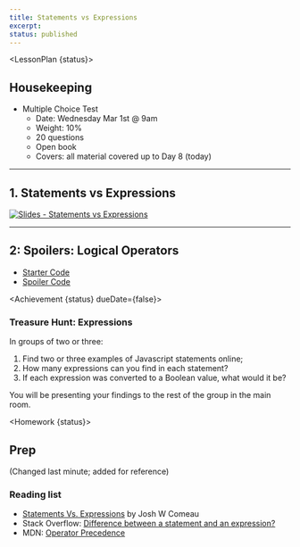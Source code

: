 ```yaml
---
title: Statements vs Expressions
excerpt: 
status: published
---
```

<script>
	import Homework from "$lib/components/Homework.svelte";
	import LessonPlan from "$lib/components/LessonPlan.svelte";
	import LabTime from "$lib/components/LabTime.svelte";
	import Achievement from "$lib/components/Achievement.svelte";
</script>

<LessonPlan {status}>

## Housekeeping
- Multiple Choice Test
    - Date: Wednesday Mar 1st @ 9am
    - Weight: 10%
    - 20 questions
    - Open book
    - Covers: all material covered up to Day 8 (today)

---

## 1. Statements vs Expressions
[![Slides - Statements vs Expressions](/images/slides/js-expressions-vs-statements.png)](https://sait-wbdv.github.io/slides/w23/cpnt-262/js-expressions-vs-statements.html)

---

## 2: Spoilers: Logical Operators
- [Starter Code](https://github.com/sait-wbdv/dailies-w23/tree/main/2023-02-21-logical-operators/02-achievement-7-starter)
- [Spoiler Code](https://github.com/sait-wbdv/dailies-w23/tree/main/2023-02-22-expressions/01-achievement-7-spoilers)

</LessonPlan>

<Achievement {status} dueDate={false}>

### Treasure Hunt: Expressions
In groups of two or three:
1. Find two or three examples of Javascript statements online;
2. How many expressions can you find in each statement?
3. If each expression was converted to a Boolean value, what would it be?

You will be presenting your findings to the rest of the group in the main room.

</Achievement>

<Homework {status}>

## Prep
(Changed last minute; added for reference)
### Reading list
- [Statements Vs. Expressions](https://www.joshwcomeau.com/javascript/statements-vs-expressions/) by Josh W Comeau
- Stack Overflow: [Difference between a statement and an expression?](https://stackoverflow.com/questions/12703214/javascript-difference-between-a-statement-and-an-expression)
- MDN: [Operator Precedence](https://developer.mozilla.org/en-US/docs/Web/JavaScript/Reference/Operators/Operator_Precedence#table)

</Homework>